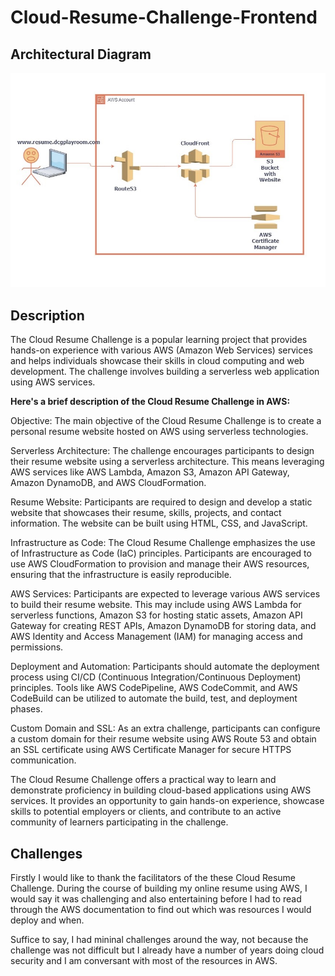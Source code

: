 # Cloud-Resume-Challenge-Frontend

## Architectural Diagram ##

![frontend diagram](./pics/cloud-resume-challenge-frontend.jpg)

## Description ##

The Cloud Resume Challenge is a popular learning project that provides hands-on experience with various AWS (Amazon Web Services) services and helps individuals showcase their skills in cloud computing and web development. The challenge involves building a serverless web application using AWS services.

**Here's a brief description of the Cloud Resume Challenge in AWS:**

Objective: The main objective of the Cloud Resume Challenge is to create a personal resume website hosted on AWS using serverless technologies.

Serverless Architecture: The challenge encourages participants to design their resume website using a serverless architecture. This means leveraging AWS services like AWS Lambda, Amazon S3, Amazon API Gateway, Amazon DynamoDB, and AWS CloudFormation.

Resume Website: Participants are required to design and develop a static website that showcases their resume, skills, projects, and contact information. The website can be built using HTML, CSS, and JavaScript.

Infrastructure as Code: The Cloud Resume Challenge emphasizes the use of Infrastructure as Code (IaC) principles. Participants are encouraged to use AWS CloudFormation to provision and manage their AWS resources, ensuring that the infrastructure is easily reproducible.

AWS Services: Participants are expected to leverage various AWS services to build their resume website. This may include using AWS Lambda for serverless functions, Amazon S3 for hosting static assets, Amazon API Gateway for creating REST APIs, Amazon DynamoDB for storing data, and AWS Identity and Access Management (IAM) for managing access and permissions.

Deployment and Automation: Participants should automate the deployment process using CI/CD (Continuous Integration/Continuous Deployment) principles. Tools like AWS CodePipeline, AWS CodeCommit, and AWS CodeBuild can be utilized to automate the build, test, and deployment phases.

Custom Domain and SSL: As an extra challenge, participants can configure a custom domain for their resume website using AWS Route 53 and obtain an SSL certificate using AWS Certificate Manager for secure HTTPS communication.

The Cloud Resume Challenge offers a practical way to learn and demonstrate proficiency in building cloud-based applications using AWS services. It provides an opportunity to gain hands-on experience, showcase skills to potential employers or clients, and contribute to an active community of learners participating in the challenge.

## Challenges ##

Firstly I would like to thank the facilitators of the these Cloud Resume Challenge. During the course of building my online resume using AWS, I would say it was challenging and also entertaining before I had to read through the AWS documentation to find out which was resources I would deploy and when.

Suffice to say, I had mininal challenges around the way, not because the challenge was not difficult but I already have a number of years doing cloud security and I am conversant with most of the resources in AWS.
